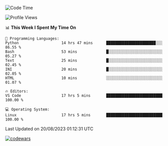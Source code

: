 <!--START_SECTION:waka-->
![Code Time](http://img.shields.io/badge/Code%20Time-302%20hrs%2015%20mins-blue)

![Profile Views](http://img.shields.io/badge/Profile%20Views-2-blue)

📊 **This Week I Spent My Time On** 

```text
💬 Programming Languages: 
Python                   14 hrs 47 mins      ██████████████████████░░░   86.55 % 
Bash                     53 mins             █░░░░░░░░░░░░░░░░░░░░░░░░   05.27 % 
Text                     25 mins             █░░░░░░░░░░░░░░░░░░░░░░░░   02.45 % 
INI                      20 mins             █░░░░░░░░░░░░░░░░░░░░░░░░   02.05 % 
HTML                     10 mins             ░░░░░░░░░░░░░░░░░░░░░░░░░   01.07 % 

🔥 Editors: 
VS Code                  17 hrs 5 mins       █████████████████████████   100.00 % 

💻 Operating System: 
Linux                    17 hrs 5 mins       █████████████████████████   100.00 % 
```


 Last Updated on 20/08/2023 01:12:31 UTC
<!--END_SECTION:waka-->
[![codewars](https://www.codewars.com/users/Delitel/badges/large)](https://www.codewars.com/users/Delitel)   
